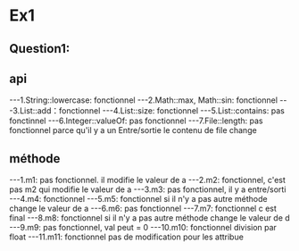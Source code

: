 # Ex1
## Question1:

## api
---1.String::lowercase: fonctionnel 
---2.Math::max, Math::sin: fonctionnel 
---3.List::add：fonctionnel
---4.List::size: fonctionnel 
---5.List::contains: pas fonctinnel
---6.Integer::valueOf: pas fonctionnel
---7.File::length: pas fonctionnel parce qu'il y a un Entre/sortie le contenu de file change 

## méthode 

---1.m1: pas fonctionnel. il modifie le valeur de a
---2.m2: fonctionnel, c'est pas m2 qui modifie le valeur de a
---3.m3: pas fonctionnel, il y a entre/sorti 
---4.m4: fonctionnel 
---5.m5: fonctionnel si il n'y a pas autre méthode change le valeur de a
---6.m6: pas fonctionnel 
---7.m7: fonctionnel c est final
---8.m8: fonctionnel si il n'y a pas autre méthode change le valeur de d
---9.m9: pas fonctionnel, val peut = 0
---10.m10: fonctionnel division par float
---11.m11: fonctionnel pas de modification pour les attribue






